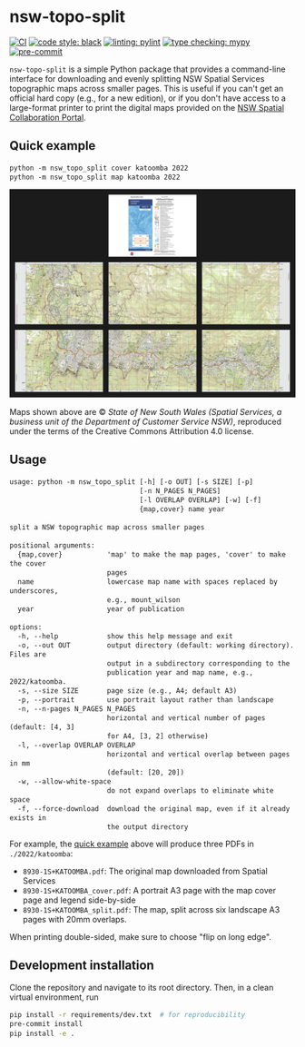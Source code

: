 # nsw-topo-split

[![CI](https://img.shields.io/github/actions/workflow/status/tschanzer/nsw-topo-split/ci.yaml?label=CI&logo=github&style=flat-square)](https://github.com/tschanzer/nsw-topo-split/actions/workflows/ci.yaml)
[![code style: black](https://img.shields.io/badge/code%20style-black-000000.svg?style=flat-square)](https://github.com/psf/black)
[![linting: pylint](https://img.shields.io/badge/linting-pylint-blue?style=flat-square)](https://github.com/pylint-dev/pylint)
[![type checking: mypy](https://img.shields.io/badge/type%20checking-mypy-blue?style=flat-square)](https://mypy-lang.org/)
[![pre-commit](https://img.shields.io/badge/pre--commit-enabled-blue?logo=pre-commit&style=flat-square)](https://github.com/pre-commit/pre-commit)

`nsw-topo-split` is a simple Python package that provides a command-line
interface for downloading and evenly splitting NSW Spatial Services topographic
maps across smaller pages. This is useful if you can't get an official hard copy
(e.g., for a new edition), or if you don't have access to a large-format printer
to print the digital maps provided on the [NSW Spatial Collaboration
Portal](https://portal.spatial.nsw.gov.au/portal/apps/webappviewer/index.html?id=06e3c2e0de1e4efda863854048c613c6).

## Quick example
```
python -m nsw_topo_split cover katoomba 2022
python -m nsw_topo_split map katoomba 2022
```
![example](example/example.png)

Maps shown above are © *State of New South Wales (Spatial Services, a business
unit of the Department of Customer Service NSW)*,  reproduced under the terms of
the Creative Commons Attribution 4.0 license.

## Usage
```
usage: python -m nsw_topo_split [-h] [-o OUT] [-s SIZE] [-p]
                                [-n N_PAGES N_PAGES]
                                [-l OVERLAP OVERLAP] [-w] [-f]
                                {map,cover} name year

split a NSW topographic map across smaller pages

positional arguments:
  {map,cover}           'map' to make the map pages, 'cover' to make the cover
                        pages
  name                  lowercase map name with spaces replaced by underscores,
                        e.g., mount_wilson
  year                  year of publication

options:
  -h, --help            show this help message and exit
  -o, --out OUT         output directory (default: working directory). Files are
                        output in a subdirectory corresponding to the
                        publication year and map name, e.g., 2022/katoomba.
  -s, --size SIZE       page size (e.g., A4; default A3)
  -p, --portrait        use portrait layout rather than landscape
  -n, --n-pages N_PAGES N_PAGES
                        horizontal and vertical number of pages (default: [4, 3]
                        for A4, [3, 2] otherwise)
  -l, --overlap OVERLAP OVERLAP
                        horizontal and vertical overlap between pages in mm
                        (default: [20, 20])
  -w, --allow-white-space
                        do not expand overlaps to eliminate white space
  -f, --force-download  download the original map, even if it already exists in
                        the output directory
```

For example, the [quick example](#quick-example) above will produce three PDFs
in `./2022/katoomba`:
- `8930-1S+KATOOMBA.pdf`: The original map downloaded from Spatial Services
- `8930-1S+KATOOMBA_cover.pdf`: A portrait A3 page with the map cover page
    and legend side-by-side
- `8930-1S+KATOOMBA_split.pdf`: The map, split across six landscape A3 pages
  with 20mm overlaps.

When printing double-sided, make sure to choose "flip on long edge".

## Development installation
Clone the repository and navigate to its root directory. Then, in a clean
virtual environment, run
```bash
pip install -r requirements/dev.txt  # for reproducibility
pre-commit install
pip install -e .
```
